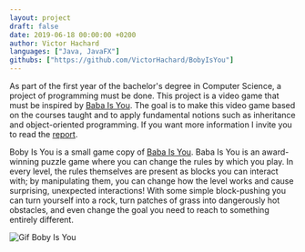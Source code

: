 ```yaml
---
layout: project
draft: false
date: 2019-06-18 00:00:00 +0200
author: Victor Hachard
languages: ["Java, JavaFX"]
githubs: ["https://github.com/VictorHachard/BobyIsYou"]
---
```


As part of the first year of the bachelor's degree in Computer Science, a project of programming must be done. This project is a video game that must be inspired by [Baba Is You](https://store.steampowered.com/app/736260/Baba_Is_You/). The goal is to make this video game based on the courses taught and to apply fundamental notions such as inheritance and object-oriented programming. If you want more information I invite you to read the [report](https://github.com/VictorHachard/BobyIsYou/blob/master/BobyIsYou.pdf).

Boby Is You is a small game copy of [Baba Is You](https://store.steampowered.com/app/736260/Baba_Is_You/). Baba Is You is an award-winning puzzle game where you can change the rules by which you play. In every level, the rules themselves are present as blocks you can interact with; by manipulating them, you can change how the level works and cause surprising, unexpected interactions! With some simple block-pushing you can turn yourself into a rock, turn patches of grass into dangerously hot obstacles, and even change the goal you need to reach to something entirely different.

![Gif Boby Is You]({{site.baseurl}}/res/boby-is-you/sample.gif)
